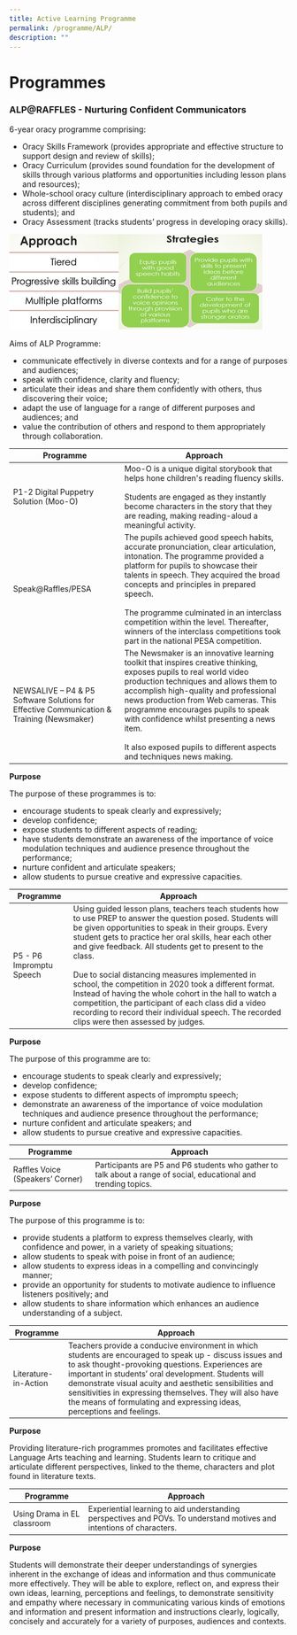```yaml
---
title: Active Learning Programme
permalink: /programme/ALP/
description: ""
---
```


# Programmes

### ALP@RAFFLES - Nurturing Confident Communicators 

6-year oracy programme comprising:

* Oracy Skills Framework (provides appropriate and effective structure to support design and review of skills);
* Oracy Curriculum (provides sound foundation for the development of skills through various platforms and opportunities including lesson plans and resources);
* Whole-school oracy culture (interdisciplinary approach to embed oracy across different disciplines generating commitment from both pupils and students); and
* Oracy Assessment (tracks students’ progress in developing oracy skills).

![](/images/ENG%20RGPS.jpeg)

Aims of ALP Programme:

* communicate effectively in diverse contexts and for a range of purposes and audiences;
* speak with confidence, clarity and fluency;
* articulate their ideas and share them confidently with others, thus discovering their voice;
* adapt the use of language for a range of different purposes and audiences; and
* value the contribution of others and respond to them appropriately through collaboration.



| Programme | Approach | 
| -------- | -------- | 
| P1-2 Digital Puppetry Solution (Moo-O) | Moo-O is a unique digital storybook that helps hone children's reading fluency skills.<br><br>Students are engaged as they instantly become characters in the story that they are reading, making reading-aloud a meaningful activity. | 
| Speak@Raffles/PESA | The pupils achieved good speech habits, accurate pronunciation, clear articulation, intonation. The programme provided a platform for pupils to showcase their talents in speech. They acquired the broad concepts and principles in prepared speech.<br><br>The programme culminated in an interclass competition within the level. Thereafter, winners of the interclass competitions took part in the national PESA competition. | 
| NEWSALIVE – P4 & P5 Software Solutions for Effective Communication & Training (Newsmaker)| The Newsmaker is an innovative learning toolkit that inspires creative thinking, exposes pupils to real world video production techniques and allows them to accomplish high-quality and professional news production from Web cameras. This programme encourages pupils to speak with confidence whilst presenting a news item.<br><br>It also exposed pupils to different aspects and techniques news making. | 

 **Purpose** 

The purpose of these programmes is to:

* encourage students to speak clearly and expressively;
* develop confidence;
* expose students to different aspects of reading;
* have students demonstrate an awareness of the importance of voice modulation techniques and audience presence throughout the performance;
* nurture confident and articulate speakers; 
* allow students to pursue creative and expressive capacities.



| Programme | Approach | 
| -------- | -------- | 
| P5 - P6 Impromptu Speech  | Using guided lesson plans, teachers teach students how to use PREP to answer the question posed. Students will be given opportunities to speak in their groups. Every student gets to practice her oral skills, hear each other and give feedback. All students get to present to the class.<br><br>Due to social distancing measures implemented in school, the competition in 2020 took a different format. Instead of having the whole cohort in the hall to watch a competition, the participant of each class did a video recording to record their individual speech. The recorded clips were then assessed by judges. |

**Purpose**

The purpose of this programme are to:

* encourage students to speak clearly and expressively;
* develop confidence;
* expose students to different aspects of impromptu speech;
* demonstrate an awareness of the importance of voice modulation techniques and audience presence throughout the performance;
* nurture confident and articulate speakers; and
* allow students to pursue creative and expressive capacities.


| Programme | Approach | 
| -------- | -------- | 
| Raffles Voice (Speakers’ Corner)  | Participants are P5 and P6 students who gather to talk about a range of social, educational and trending topics. | 

**Purpose**

The purpose of this programme is to:

* provide students a platform to express themselves clearly, with confidence and power, in a variety of speaking situations;
* allow students to speak with poise in front of an audience;
* allow students to express ideas in a compelling and convincingly manner;
* provide an opportunity for students to motivate audience to influence listeners positively; and
* allow students to share information which enhances an audience understanding of a subject.


| Programme | Approach | 
| -------- | -------- | 
| Literature-in-Action | Teachers provide a conducive environment in which students are encouraged to speak up - discuss issues and to ask thought-provoking questions. Experiences are important in students’ oral development. Students will demonstrate visual acuity and aesthetic sensibilities and sensitivities in expressing themselves. They will also have the means of formulating and expressing ideas, perceptions and feelings. |

**Purpose**

Providing literature-rich programmes promotes and facilitates effective Language Arts teaching and learning. Students learn to critique and articulate different perspectives, linked to the theme, characters and plot found in literature texts.


| Programme | Approach | 
| -------- | -------- |
| Using Drama in EL classroom | Experiential learning to aid understanding perspectives and POVs. To understand motives and intentions of characters. | 

**Purpose**

Students will demonstrate their deeper understandings of synergies inherent in the exchange of ideas and information and thus communicate more effectively. They will be able to explore, reflect on, and express their own ideas, learning, perceptions and feelings, to demonstrate sensitivity and empathy where necessary in communicating various kinds of emotions and information and present information and instructions clearly, logically, concisely and accurately for a variety of purposes, audiences and contexts.